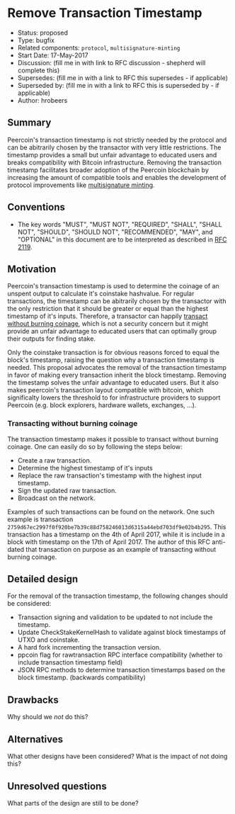 # Remove Transaction Timestamp

- Status: proposed
- Type: bugfix
- Related components: `protocol`, `multisignature-minting`
- Start Date: 17-May-2017
- Discussion: (fill me in with link to RFC discussion - shepherd will complete this) 
- Supersedes: (fill me in with a link to RFC this supersedes - if applicable)
- Superseded by: (fill me in with a link to RFC this is superseded by - if applicable)
- Author: hrobeers

## Summary

Peercoin's transaction timestamp is not strictly needed by the protocol and can be abitrarily chosen by the transactor with very little restrictions.
The timestamp provides a small but unfair advantage to educated users and breaks compatibility with Bitcoin infrastructure.
Removing the transaction timestamp facilitates broader adoption of the Peercoin blockchain by increasing the amount of compatible tools and enables the development of protocol improvements like [multisignature minting](../0003-multisig-minting/0003-multisig-minting.md).


## Conventions
- The key words "MUST", "MUST NOT", "REQUIRED", "SHALL", "SHALL NOT", "SHOULD", "SHOULD NOT", "RECOMMENDED", "MAY", and "OPTIONAL" in this document are to be interpreted as described in [RFC 2119](http://tools.ietf.org/html/rfc2119).

## Motivation

Peercoin's transaction timestamp is used to determine the coinage of an unspent output to calculate it's coinstake hashvalue.
For regular transactions, the timestamp can be abitrarily chosen by the transactor with the only restriction that it should be greater or equal than the highest timestamp of it's inputs.
Therefore, a transactor can happily [transact without burning coinage](#transacting-without-burning-coinage), which is not a security concern but it might provide an unfair advantage to educated users that can optimally group their outputs for finding stake.

Only the coinstake transaction is for obvious reasons forced to equal the block's timestamp, raising the question why a transaction timestamp is needed.
This proposal advocates the removal of the transaction timestamp in favor of making every transaction inherit the block timestamp.
Removing the timestamp solves the unfair advantage to educated users.
But it also makes peercoin's transaction layout compatible with bitcoin, which significalty lowers the threshold to for infrastructure providers to support Peercoin (e.g. block explorers, hardware wallets, exchanges, ...).

### Transacting without burning coinage

The transaction timestamp makes it possible to transact without burning coinage.
One can easily do so by following the steps below:

- Create a raw transaction.
- Determine the highest timestamp of it's inputs
- Replace the raw transaction's timestamp with the highest input timestamp.
- Sign the updated raw transaction.
- Broadcast on the network.

Examples of such transactions can be found on the network.
One such example is transaction `2759d67ec2997f0f920be7b39c88d758246013d6315a44ebd703df9e02b4b295`.
This transaction has a timestamp on the 4th of April 2017, while it is include in a block with timestamp on the 17th of April 2017.
The author of this RFC anti-dated that transaction on purpose as an example of transacting without burning coinage.

## Detailed design

For the removal of the transaction timestamp, the following changes should be considered:

- Transaction signing and validation to be updated to not include the timestamp.
- Update CheckStakeKernelHash to validate against block timestamps of UTXO and coinstake.
- A hard fork incrementing the transaction version.
- ppcoin flag for rawtransaction RPC interface compatibility (whether to include transaction timestamp field)
- JSON RPC methods to determine transaction timestamps based on the block timestamp. (backwards compatibility)

## Drawbacks

Why should we *not* do this?

## Alternatives

What other designs have been considered? What is the impact of not doing this?

## Unresolved questions

What parts of the design are still to be done?
